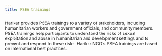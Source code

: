 ```yaml
---
title: PSEA trainings
---
```


Harikar provides PSEA trainings to a variety of stakeholders, including humanitarian workers and government officials, and community members. PSEA trainings help participants to understand the risks of sexual exploitation and abuse in humanitarian and development settings and to prevent and respond to these risks. Harikar NGO's PSEA trainings are based on international best practices.